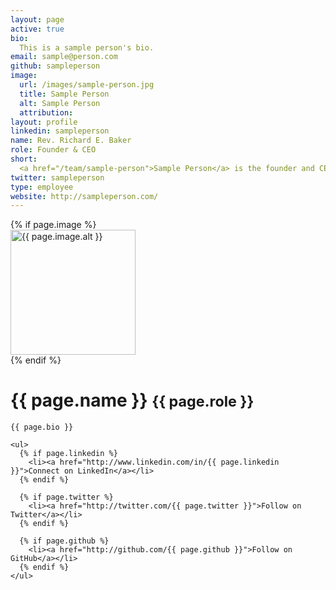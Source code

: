 ```yaml
---
layout: page
active: true
bio:
  This is a sample person's bio.
email: sample@person.com
github: sampleperson
image:
  url: /images/sample-person.jpg
  title: Sample Person
  alt: Sample Person
  attribution:
layout: profile
linkedin: sampleperson
name: Rev. Richard E. Baker
role: Founder & CEO
short:
  <a href="/team/sample-person">Sample Person</a> is the founder and CEO of the company.
twitter: sampleperson
type: employee
website: http://sampleperson.com/
---
```

<div class="row">
  <div class="span4">
    {% if page.image %}
      <div id="profile-photo">
        <img src="{{ page.image.url }}" title="{{ page.image.title }}" alt="{{ page.image.alt }}" width="200" height="200" />
      </div>
    {% endif %}
  </div>

  <div class="span8">
    <h1>
      {{ page.name }}
      <small>{{ page.role }}</small>
    </h1>

    {{ page.bio }}

    <ul>
      {% if page.linkedin %}
        <li><a href="http://www.linkedin.com/in/{{ page.linkedin }}">Connect on LinkedIn</a></li>
      {% endif %}

      {% if page.twitter %}
        <li><a href="http://twitter.com/{{ page.twitter }}">Follow on Twitter</a></li>
      {% endif %}

      {% if page.github %}
        <li><a href="http://github.com/{{ page.github }}">Follow on GitHub</a></li>
      {% endif %}
    </ul>
  </div>
</div>
